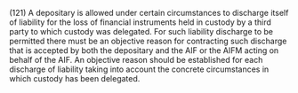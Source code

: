 (121) A depositary is allowed under certain circumstances to discharge itself of liability for the loss of financial instruments held in custody by a third party to which custody was delegated. For such liability discharge to be permitted there must be an objective reason for contracting such discharge that is accepted by both the depositary and the AIF or the AIFM acting on behalf of the AIF. An objective reason should be established for each discharge of liability taking into account the concrete circumstances in which custody has been delegated.